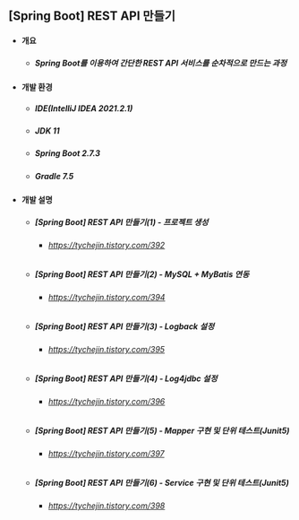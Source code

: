 ## [Spring Boot] REST API 만들기
- #### 개요
  - ##### Spring Boot를 이용하여 간단한 REST API 서비스를 순차적으로 만드는 과정

- #### 개발 환경
  - ##### IDE(IntelliJ IDEA 2021.2.1) 
  - ##### JDK 11
  - ##### Spring Boot 2.7.3
  - ##### Gradle 7.5

- #### 개발 설명
  - ##### [Spring Boot] REST API 만들기(1) - 프로젝트 생성
    - ###### https://tychejin.tistory.com/392
  - ##### [Spring Boot] REST API 만들기(2) - MySQL + MyBatis 연동
    - ###### https://tychejin.tistory.com/394
  - ##### [Spring Boot] REST API 만들기(3) - Logback 설정
    - ###### https://tychejin.tistory.com/395
  - ##### [Spring Boot] REST API 만들기(4) - Log4jdbc 설정
    - ###### https://tychejin.tistory.com/396 
  - ##### [Spring Boot] REST API 만들기(5) - Mapper 구현 및 단위 테스트(Junit5)
    - ###### https://tychejin.tistory.com/397 
  - ##### [Spring Boot] REST API 만들기(6) - Service 구현 및 단위 테스트(Junit5)
    - ###### https://tychejin.tistory.com/398 